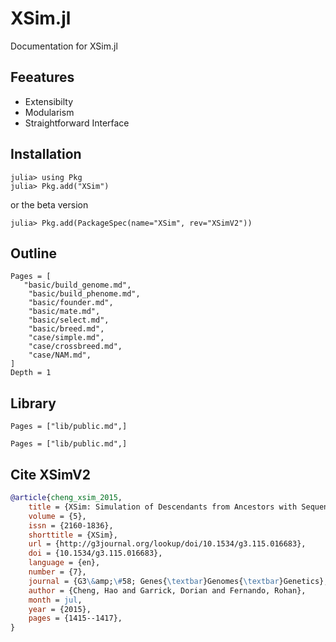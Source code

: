 # XSim.jl

Documentation for XSim.jl

## Feeatures

- Extensibilty
- Modularism
- Straightforward Interface

## Installation
```jldoctest
julia> using Pkg
julia> Pkg.add("XSim")
```
or the beta version
```jldoctest
julia> Pkg.add(PackageSpec(name="XSim", rev="XSimV2"))
```

## Outline
```@contents
Pages = [
   "basic/build_genome.md",
    "basic/build_phenome.md",
    "basic/founder.md",
    "basic/mate.md",
    "basic/select.md",
    "basic/breed.md",
    "case/simple.md",
    "case/crossbreed.md",
    "case/NAM.md",
]
Depth = 1
```

## Library
```@contents
Pages = ["lib/public.md",]
```

```@index
Pages = ["lib/public.md",]
```

## Cite XSimV2
```BibTex
@article{cheng_xsim_2015,
	title = {XSim: Simulation of Descendants from Ancestors with Sequence Data},
	volume = {5},
	issn = {2160-1836},
	shorttitle = {XSim},
	url = {http://g3journal.org/lookup/doi/10.1534/g3.115.016683},
	doi = {10.1534/g3.115.016683},
	language = {en},
	number = {7},
	journal = {G3\&amp;\#58; Genes{\textbar}Genomes{\textbar}Genetics},
	author = {Cheng, Hao and Garrick, Dorian and Fernando, Rohan},
	month = jul,
	year = {2015},
	pages = {1415--1417},
}
```
